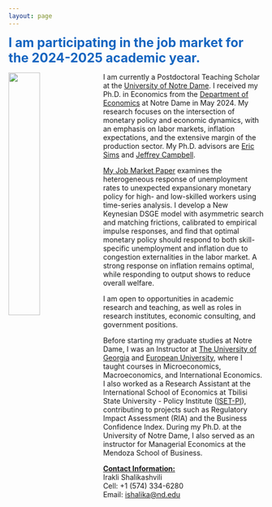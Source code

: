 ```yaml
---
layout: page
---
```


<span style="font-size: 25px; color:#1565C0;"><strong>I am participating in the job market for the 2024-2025 academic year.</strong></span>

<img src="/uploads/20240926 JLH Irakli Shalikashvili-002.jpg" width="35%" height="35%" align="left" style="margin-right: 10px;">

I am currently a Postdoctoral Teaching Scholar at the [University of Notre Dame](https://www.nd.edu/). I received my Ph.D. in Economics from the [Department of Economics](https://economics.nd.edu) at Notre Dame in May 2024. My research focuses on the intersection of monetary policy and economic dynamics, with an emphasis on labor markets, inflation expectations, and the extensive margin of the production sector. My Ph.D. advisors are [Eric Sims](https://sites.nd.edu/esims/) and [Jeffrey Campbell](https://sites.google.com/nd.edu/jrcampbell/home).

[My Job Market Paper](/uploads/research/heterogenous_unemployment.pdf) examines the heterogeneous response of unemployment rates to unexpected expansionary monetary policy for high- and low-skilled workers using time-series analysis. I develop a New Keynesian DSGE model with asymmetric search and matching frictions, calibrated to empirical impulse responses, and find that optimal monetary policy should respond to both skill-specific unemployment and inflation due to congestion externalities in the labor market. A strong response on inflation remains optimal, while responding to output shows to reduce overall welfare. 

I am open to opportunities in academic research and teaching, as well as roles in research institutes, economic consulting, and government positions.

<span style="margin-right: 4em;"></span>

Before starting my graduate studies at Notre Dame, I was an Instructor at [The University of Georgia](https://www.ug.edu.ge/en) and [European University](https://eu.edu.ge/en), where I taught courses in Microeconomics, Macroeconomics, and International Economics. I also worked as a Research Assistant at the International School of Economics at Tbilisi State University - Policy Institute ([ISET-PI](https://www.iset-pi.ge/en?)), contributing to projects such as Regulatory Impact Assessment (RIA) and the Business Confidence Index. During my Ph.D. at the University of Notre Dame, I also served as an instructor for Managerial Economics at the Mendoza School of Business.

**<ins>Contact Information:</ins><br>**
Irakli Shalikashvili<br>
Cell: +1 (574) 334-6280<br>
Email: ishalika@nd.edu<br>
